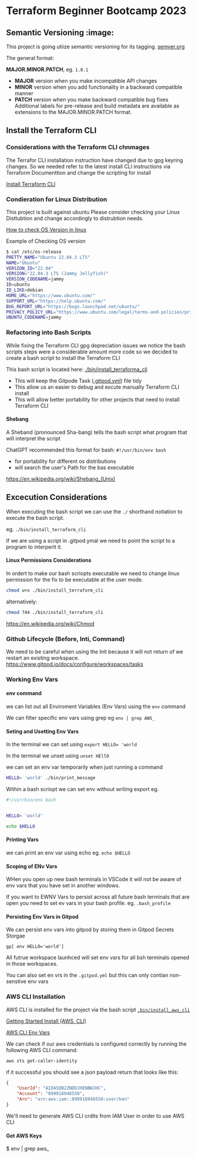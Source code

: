 # Terraform Beginner Bootcamp 2023

## Semantic Versioning :image:

This project is going utiize semantic versioning for its tagging.
[semver.org](https://semver.org/)

The general format:

**MAJOR.MINOR.PATCH**, eg. `1.0.1`

- **MAJOR** version when you make incompatible API changes
- **MINOR** version when you add functionality in a backward compatible manner
- **PATCH** version when you make backward compatible bug fixes
            Additional labels for pre-release and build metadata are available as extensions to the MAJOR.MINOR.PATCH format.

## Install the Terraform CLI 

### Considerations with the Terraform CLI chnmages
The Terrafor CLI installation instruction have changed due to gpg keyring changes. So we needed refer to the latest install CLI instructions via Terraform Documenttion and change the scripting for install

[Install Terraform CLI](https://developer.hashicorp.com/terraform/tutorials/aws-get-started/install-cli)

### Condieration for Linux Distribution 

This project is built against ubuntu 
Please consider checking your Linux Disttubtion and change accordingly to distrubtion needs. 

[How to check OS Version in linux](
https://www.cyberciti.biz/faq/how-to-check-os-version-in-linux-command-line/)


Example of Checking OS version
```bash
$ cat /etc/os-release
PRETTY_NAME="Ubuntu 22.04.3 LTS"
NAME="Ubuntu"
VERSION_ID="22.04"
VERSION="22.04.3 LTS (Jammy Jellyfish)"
VERSION_CODENAME=jammy
ID=ubuntu
ID_LIKE=debian
HOME_URL="https://www.ubuntu.com/"
SUPPORT_URL="https://help.ubuntu.com/"
BUG_REPORT_URL="https://bugs.launchpad.net/ubuntu/"
PRIVACY_POLICY_URL="https://www.ubuntu.com/legal/terms-and-policies/privacy-policy"
UBUNTU_CODENAME=jammy

```

### Refactoring into Bash Scripts 

While fixing the Terraform CLI gpg depreciation issues we notice the bash scripts steps were a considerable amount more code so we decided to create a bash script to install the Terraform CLI 

This bash script is located here: [./bin/install_terraforma_cli](./bin/install_terraform_cli)

- This will keep the Gitpode Task ([.gitpod.yml](.gitpod.yml)) file tidy 
- This allow us an easier to debug and excute manually Terraform CLI install 
- This will allow better portability for other projects that need to install Terraform CLI 

#### Shebang 

A Sheband  (pronounced Sha-bang) tells the bash script what program that will interpret the script 

ChatGPT recommended this format for bash: `#!/usr/bin/env bash`

- for portability for different os distributions 
- will search the user's Path for the bas executable 


https://en.wikipedia.org/wiki/Shebang_(Unix)

## Excecution Considerations

When executing the bash script we can use the `./` shorthand notiation to execute the bash script. 

eg. `./bin/install_terraform_cli`

If we are using a script in .gitpod.ymal we need to point the script to a program to interperit it. 

#### Linux Permissions Considerations 

In ordert to make our bash scriopts executable we need to change linux permission for the fix to be executable at the user mode.

```sh
chmod u+x ./bin/install_terraform_cli
```

alternatively: 

```sh
chmod 744 ./bin/install_terraform_cli 

```


https://en.wikipedia.org/wiki/Chmod

### Github Lifecycle (Before, Inti, Command)

We need to be careful when using the Init because it will not return of we restart an existing workspace. 
https://www.gitpod.io/docs/configure/workspaces/tasks



### Working Env Vars


#### env command


we can list out all Enviroment Variables (Env Vars) using the `env` command 

We can filter specific env vars using grep eg `env | grep AWS_`


#### Seting and Usetting Env Vars 

In the terminal we can set using `export HELLO= 'world`

In the terminal we unset using `unset HEllO`

we can set an env var temporarily when just running a command 


```sh
HELLO= 'world' ./bin/print_message
```
Within a bash scriopt we can set env without writing export eg. 

```sh
#!/usr/bin/env bash


HELLO= 'world'

echo $HELLO
```

#### Printing Vars

we can print an env var using echo eg. `echo $HELLO`

#### Scoping of ENv Vars 

WHen you open up new bash terminals in VSCode it will not be aware of env vars that you have set in another windows. 

If you want to EWNV Vars to persist across all future bash terminals that are open you need to set ev vars in your bash profile. eg. `.bash_profile`

#### Persisting Env Vars in Gitpod 

We can persist env vars into gitpod by storing them in Gitpod Secrets Storgae 

```
gp[ env HELLO='world']
```

All futrue workspace launhced will set env vars for all bsh terminals opened in those workspaces.

You can also set en vrs in the `.gitpod.yml` but this can only contian non-senstive env vars


### AWS CLI Installation

AWS CLI is installed for the project via the bash script [`.bin/install_aws_cli`](./bin/install_aws_cli)

[Getting Started Install (AWS. CLI)](https://docs.aws.amazon.com/cli/latest/userguide/getting-started-install.html)

[AWS CLI Env Vars](https://docs.aws.amazon.com/cli/latest/userguide/cli-configure-envvars.html)

We can check if our aws credentials is configured correctly by running the following AWS CLI command: 

```sh
aws sts get-caller-identity
```
if it successful you should see a json payload return that looks like this: 

```json
{
    "UserId": "AIDA5DB2ZNDDJHENBWJHC",
    "Account": "899918948550",
    "Arn": "arn:aws:iam::899918948550:user/ken"
}

```


We'll need to generate AWS CLI crdits from IAM User in order to use AWS CLI
#### Get AWS Keys 

$ env | grep aws_
